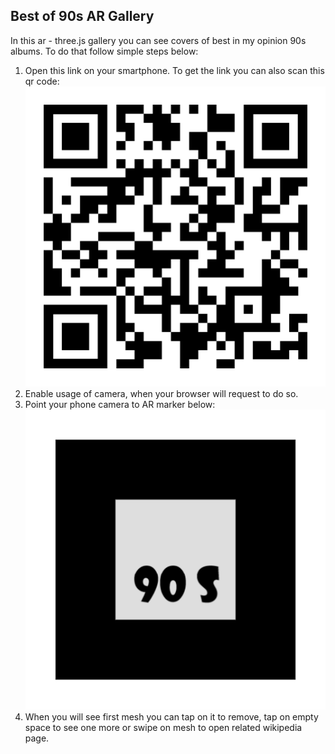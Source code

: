 ## Best of 90s AR Gallery
In this ar - three.js gallery you can see covers of best in my opinion 90s albums.
To do that follow simple steps below:
1. Open this link on your smartphone. To get the link you can also scan this qr code:
 ![qr code](/qr-code.png)
2. Enable usage of camera, when your browser will request to do so.
3. Point your phone camera to AR marker below:
 ![qr code](/pattern-marker.png)
4. When you will see first mesh you can tap on it to remove, tap on empty space to see one more or swipe on mesh to open related wikipedia page.